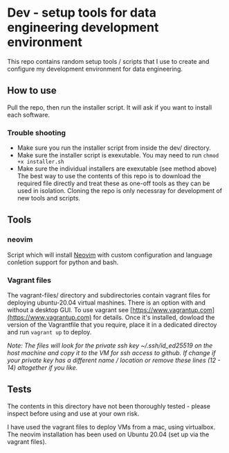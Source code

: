 # Dev - setup tools for data engineering development environment
This repo contains random setup tools / scripts that I use to create and 
configure my development environment for data engineering.

## How to use
Pull the repo, then run the installer script. It will ask if you want to
install each software.

### Trouble shooting
* Make sure you run the installer script from inside the dev/ directory.
* Make sure the installer script is exexutable. You may need to run
`chmod +x installer.sh`
* Make sure the individual installers are exexutable (see method above)
The best way to use the contents of this repo is to download the required file
directly and treat these as one-off tools as they can be used in isolation.
Cloning the repo is only necessray for development of new tools and scripts.

## Tools
### neovim
Script which will install [Neovim](https://neovim.io) with custom configuration
and language conletion support for python and bash.


### Vagrant files
The vagrant-files/ directory and subdirectories contain vagrant files for 
deploying ubuntu-20.04 virtual mashines. There is an option with and without
a desktop GUI. To use vagrant see 
[https://www.vagrantup.com](https://www.vagrantup.com) for details. Once it's
installed, dowload the version of the Vagrantfile that you require, place it in
a dedicated directoy and run `vagrant up` to deploy.

*Note: The files will look for the private ssh key ~/.ssh/id_ed25519 on the 
host machine and copy it to the VM for ssh access to github. If change if your
private key has a different name / location or remove these lines (12 - 14) 
altogether if you like.*

## Tests
The contents in this directory have not been thoroughly tested - please inspect
before using and use at your own risk.

I have used the vagrant files to deploy VMs from a mac, using virtualbox. The
neovim installation has been used on Ubuntu 20.04 (set up via the vagrant 
files).
